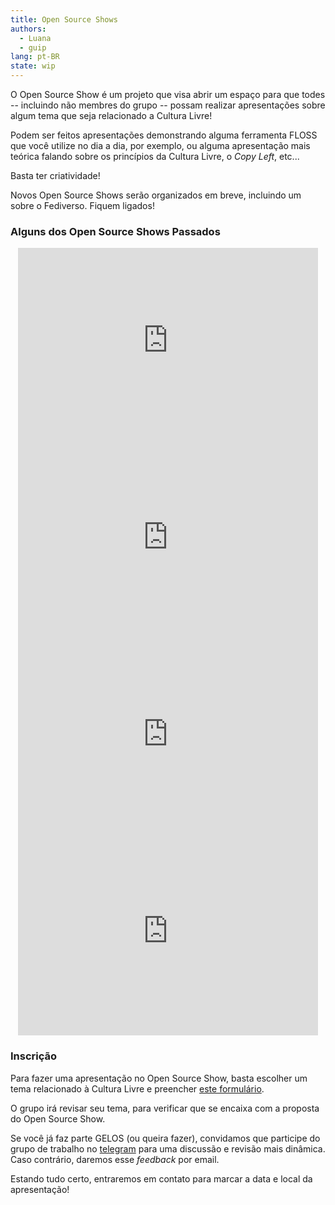 ```yaml
---
title: Open Source Shows
authors: 
  - Luana
  - guip
lang: pt-BR
state: wip
---
```


O Open Source Show é um projeto que visa abrir um espaço para que todes -- incluindo não membres do grupo -- possam realizar
apresentações sobre algum tema que seja relacionado a Cultura Livre!

Podem ser feitos apresentações demonstrando alguma ferramenta FLOSS que você utilize no dia a dia, por exemplo, ou alguma
apresentação mais teórica falando sobre os princípios da Cultura Livre, o *Copy Left*, etc...

Basta ter criatividade!

Novos Open Source Shows serão organizados em breve, incluindo um sobre o Fediverso. Fiquem ligados!

### Alguns dos Open Source Shows Passados

<div style="display: block; text-align: center;">
    <iframe width="480" height="315" src="https://www.youtube-nocookie.com/embed/EQJansnxksY" title="YouTube video player" frameborder="0" allow="accelerometer; autoplay; clipboard-write; encrypted-media; gyroscope; picture-in-picture; web-share" allowfullscreen></iframe>
    <iframe width="480" height="315" src="https://www.youtube-nocookie.com/embed/GQykipTwaSI" title="YouTube video player" frameborder="0" allow="accelerometer; autoplay; clipboard-write; encrypted-media; gyroscope; picture-in-picture; web-share" allowfullscreen></iframe>
    <iframe width="480" height="315" src="https://www.youtube-nocookie.com/embed/PImQb4FPrSg" title="YouTube video player" frameborder="0" allow="accelerometer; autoplay; clipboard-write; encrypted-media; gyroscope; picture-in-picture; web-share" allowfullscreen></iframe>
    <iframe width="480" height="315" src="https://www.youtube-nocookie.com/embed/17vS1arTyPI" title="YouTube video player" frameborder="0" allow="accelerometer; autoplay; clipboard-write; encrypted-media; gyroscope; picture-in-picture; web-share" allowfullscreen></iframe>
</div>

### Inscrição

Para fazer uma apresentação no Open Source Show, basta escolher um tema relacionado à Cultura Livre e preencher [este formulário](https://cloud.gelos.club/apps/forms/s/W5cKP27EPQ7s29XgkkY85KSN).

O grupo irá revisar seu tema, para verificar que se encaixa com a proposta do Open Source Show.

Se você já faz parte GELOS (ou queira fazer), convidamos que participe do grupo de trabalho no [telegram](https://telegram.gelos.club) para uma discussão e revisão mais dinâmica. Caso contrário, daremos esse *feedback* por email.

Estando tudo certo, entraremos em contato para marcar a data e local da apresentação!
